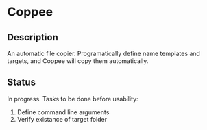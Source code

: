 Coppee
======

Description
-----------
An automatic file copier. Programatically define name templates and targets,
and Coppee will copy them automatically.

Status
------
In progress. Tasks to be done before usability:
1. Define command line arguments
2. Verify existance of target folder
